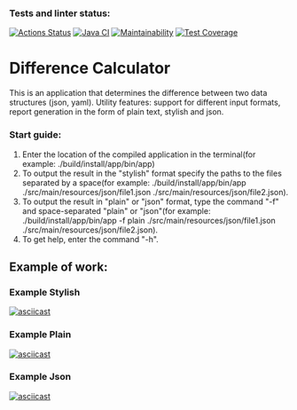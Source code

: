 ### Tests and linter status:
[![Actions Status](https://github.com/kitdim/java-project-71/workflows/hexlet-check/badge.svg)](https://github.com/kitdim/java-project-71/actions)
[![Java CI](https://github.com/kitdim/java-project-71/actions/workflows/java-ci.yml/badge.svg?branch=main)](https://github.com/kitdim/java-project-71/actions/workflows/java-ci.yml)
[![Maintainability](https://api.codeclimate.com/v1/badges/bd38b1474a43a5fd696e/maintainability)](https://codeclimate.com/github/kitdim/java-project-71/maintainability)
[![Test Coverage](https://api.codeclimate.com/v1/badges/bd38b1474a43a5fd696e/test_coverage)](https://codeclimate.com/github/kitdim/java-project-71/test_coverage)

# Difference Calculator
This is an application that determines the difference between two data structures (json, yaml). 
Utility features: support for different input formats, report generation in the form of plain text, stylish and json.

### Start guide:
   1. Enter the location of the compiled application in the terminal(for example: ./build/install/app/bin/app)    
   2. To output the result in the "stylish" format specify the paths to the files separated by a space(for example: ./build/install/app/bin/app ./src/main/resources/json/file1.json ./src/main/resources/json/file2.json).    
   3. To output the result in "plain" or "json" format, type the command "-f" and space-separated "plain" or "json"(for example: ./build/install/app/bin/app -f plain ./src/main/resources/json/file1.json ./src/main/resources/json/file2.json).   
   4. To get help, enter the command "-h".

## Example of work:
### Example Stylish
[![asciicast](https://asciinema.org/a/605294.svg)](https://asciinema.org/a/605294)
### Example Plain
[![asciicast](https://asciinema.org/a/605693.svg)](https://asciinema.org/a/605693)
### Example Json
[![asciicast](https://asciinema.org/a/605983.svg)](https://asciinema.org/a/605983)

